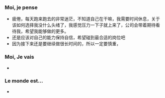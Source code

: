 ### Moi, je pense
- 疲倦，每天跑来跑去的非常迷茫，不知道自己在干嘛，我需要时间休息，关于该如何选择我没什么头绪了，我感觉压力一下子就上来了，公司会带着期待看待我，希望我能够做的更多。
- 还是应该对自己的能力保持自信，希望碰到最合适的岗位吧
- 因为接下来还是要继续做很长时间的，所以一定要慎重，



### Moi, Je vais
- 



### Le monde est...
- 